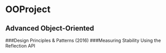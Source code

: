 # OOProject

## Advanced Object-Oriented
###Design Principles & Patterns (2016)
###Measuring Stability Using the Reflection API
